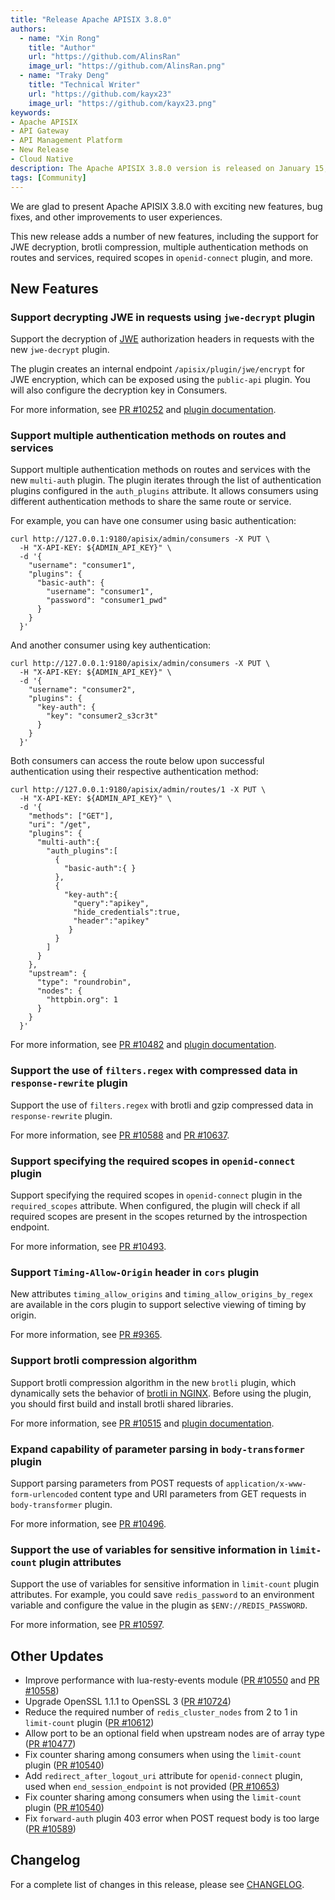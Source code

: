 ```yaml
---
title: "Release Apache APISIX 3.8.0"
authors:
  - name: "Xin Rong"
    title: "Author"
    url: "https://github.com/AlinsRan"
    image_url: "https://github.com/AlinsRan.png"
  - name: "Traky Deng"
    title: "Technical Writer"
    url: "https://github.com/kayx23"
    image_url: "https://github.com/kayx23.png"
keywords:
- Apache APISIX
- API Gateway
- API Management Platform
- New Release
- Cloud Native
description: The Apache APISIX 3.8.0 version is released on January 15, 2024. This release includes a few new features, bug fixes, and other improvements to user experiences.
tags: [Community]
---
```


We are glad to present Apache APISIX 3.8.0 with exciting new features, bug fixes, and other improvements to user experiences.

<!--truncate-->

This new release adds a number of new features, including the support for JWE decryption, brotli compression, multiple authentication methods on routes and services, required scopes in `openid-connect` plugin, and more.

## New Features

### Support decrypting JWE in requests using `jwe-decrypt` plugin

Support the decryption of [JWE](https://datatracker.ietf.org/doc/html/rfc7516) authorization headers in requests with the new `jwe-decrypt` plugin.

The plugin creates an internal endpoint `/apisix/plugin/jwe/encrypt` for JWE encryption, which can be exposed using the `public-api` plugin. You will also configure the decryption key in Consumers.

For more information, see [PR #10252](https://github.com/apache/apisix/pull/10252) and [plugin documentation](https://github.com/apache/apisix/blob/master/docs/en/latest/plugins/jwe-decrypt.md).

### Support multiple authentication methods on routes and services

Support multiple authentication methods on routes and services with the new `multi-auth` plugin. The plugin iterates through the list of authentication plugins configured in the `auth_plugins` attribute. It allows consumers using different authentication methods to share the same route or service.

For example, you can have one consumer using basic authentication:

```shell
curl http://127.0.0.1:9180/apisix/admin/consumers -X PUT \
  -H "X-API-KEY: ${ADMIN_API_KEY}" \
  -d '{
    "username": "consumer1",
    "plugins": {
      "basic-auth": {
        "username": "consumer1",
        "password": "consumer1_pwd"
      }
    }
  }'
```

And another consumer using key authentication:

```shell
curl http://127.0.0.1:9180/apisix/admin/consumers -X PUT \
  -H "X-API-KEY: ${ADMIN_API_KEY}" \
  -d '{
    "username": "consumer2",
    "plugins": {
      "key-auth": {
        "key": "consumer2_s3cr3t"
      }
    }
  }'
```

Both consumers can access the route below upon successful authentication using their respective authentication method:

```shell
curl http://127.0.0.1:9180/apisix/admin/routes/1 -X PUT \
  -H "X-API-KEY: ${ADMIN_API_KEY}" \
  -d '{
    "methods": ["GET"],
    "uri": "/get",
    "plugins": {
      "multi-auth":{
        "auth_plugins":[
          {
            "basic-auth":{ }
          },
          {
            "key-auth":{
              "query":"apikey",
              "hide_credentials":true,
              "header":"apikey"
             }
          }
        ]
      }
    },
    "upstream": {
      "type": "roundrobin",
      "nodes": {
        "httpbin.org": 1
      }
    }
  }'
```

For more information, see [PR #10482](https://github.com/apache/apisix/pull/10482) and [plugin documentation](https://github.com/apache/apisix/blob/master/docs/en/latest/plugins/multi-auth.md).

### Support the use of `filters.regex` with compressed data in `response-rewrite` plugin

Support the use of `filters.regex` with brotli and gzip compressed data in `response-rewrite` plugin.

For more information, see [PR #10588](https://github.com/apache/apisix/pull/10588) and [PR #10637](https://github.com/apache/apisix/pull/10637).

### Support specifying the required scopes in `openid-connect` plugin

Support specifying the required scopes in `openid-connect` plugin in the `required_scopes` attribute. When configured, the plugin will check if all required scopes are present in the scopes returned by the introspection endpoint.

For more information, see [PR #10493](https://github.com/apache/apisix/pull/10493).

### Support `Timing-Allow-Origin` header in `cors` plugin

New attributes `timing_allow_origins` and `timing_allow_origins_by_regex` are available in the cors plugin to support selective viewing of timing by origin.

For more information, see [PR #9365](https://github.com/apache/apisix/pull/9365).

### Support brotli compression algorithm

Support brotli compression algorithm in the new `brotli` plugin, which dynamically sets the behavior of [brotli in NGINX](https://github.com/google/ngx_brotli). Before using the plugin, you should first build and install brotli shared libraries.

For more information, see [PR #10515](https://github.com/apache/apisix/pull/10515) and [plugin documentation](https://github.com/apache/apisix/blob/master/docs/en/latest/plugins/brotli.md).

### Expand capability of parameter parsing in `body-transformer` plugin

Support parsing parameters from POST requests of `application/x-www-form-urlencoded` content type and URI parameters from GET requests in `body-transformer` plugin.

For more information, see [PR #10496](https://github.com/apache/apisix/pull/10496).

### Support the use of variables for sensitive information in `limit-count` plugin attributes

Support the use of variables for sensitive information in `limit-count` plugin attributes. For example, you could save `redis_password` to an environment variable and configure the value in the plugin as `$ENV://REDIS_PASSWORD`.

For more information, see [PR #10597](https://github.com/apache/apisix/pull/10597).

## Other Updates

- Improve performance with lua-resty-events module ([PR #10550](https://github.com/apache/apisix/pull/10550) and [PR #10558](https://github.com/apache/apisix/pull/10558))
- Upgrade OpenSSL 1.1.1 to OpenSSL 3 ([PR #10724](https://github.com/apache/apisix/pull/10724))
- Reduce the required number of `redis_cluster_nodes` from 2 to 1 in `limit-count` plugin  ([PR #10612](https://github.com/apache/apisix/pull/10612))
- Allow port to be an optional field when upstream nodes are of array type ([PR #10477](https://github.com/apache/apisix/pull/10477))
- Fix counter sharing among consumers when using the `limit-count` plugin ([PR #10540](https://github.com/apache/apisix/pull/10540))
- Add `redirect_after_logout_uri` attribute for `openid-connect` plugin, used when `end_session_endpoint` is not provided ([PR #10653](https://github.com/apache/apisix/pull/10653))
- Fix counter sharing among consumers when using the `limit-count` plugin ([PR #10540](https://github.com/apache/apisix/pull/10540))
- Fix `forward-auth` plugin 403 error when POST request body is too large ([PR #10589](https://github.com/apache/apisix/pull/10589))

## Changelog

For a complete list of changes in this release, please see [CHANGELOG](https://github.com/apache/apisix/blob/master/CHANGELOG.md#380).
